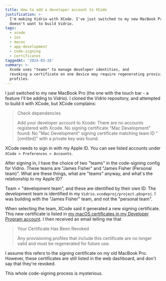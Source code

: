 ```yaml
---
title: How to add a developer account to XCode
justification: >-
  I'm making Vidrio with XCode. I've just switched to my new MacBook Pro, which
  doesn't want to build Vidrio.
tags:
  - xcode
  - ios
  - macos
  - app-development
  - code-signing
  - certificates
taggedAt: '2024-03-26'
summary: >-
  Xcode uses "teams" to manage developer identities, and
  revoking a certificate on one device may require regenerating provisioning
  profiles.
---
```


I just switched to my new MacBook Pro (the one with the touch bar - a feature I'll be adding to Vidrio). I cloned the Vidrio repository, and attempted to build it with XCode, but XCode complains:

> Check dependencies
>
> Add your developer account to Xcode:  There are no accounts registered with Xcode.
> No signing certificate "Mac Development" found:  No "Mac Development" signing certificate matching team ID "[omitted]" with a private key was found.

XCode needs to sign in with my Apple ID. You can see listed accounts under `XCode > Preferences > Accounts`.

After signing in, I have the choice of two "teams" in the code-signing config for Vidrio. These teams are "James Fisher" and "James Fisher (Personal team)". What are these things, what are "teams" anyway, and what's the relationship to my Apple ID?

Team = "development team", and these are identified by their own ID. The development team is identified in my `Vidrio.xcodeproj/project.pbxproj`. I was building with the "James Fisher" team, and not the "personal team".

When selecting the team, XCode said it generated a new signing certificate. This new certificate is listed in [my macOS certificates in my Developer Program account](https://developer.apple.com/account/mac/certificate/). I then received an email telling me that

> Your Certificate Has Been Revoked
>
> Any provisioning profiles that include this certificate are no longer valid and must be regenerated for future use.

I assume this refers to the signing certificate on my old MacBook Pro. However, these certificates are still listed in the web dashboard, and don't say that they're revoked.

This whole code-signing process is mysterious.
